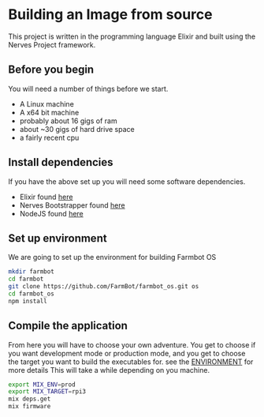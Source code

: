 # Building an Image from source
This project is written in the programming language Elixir and built using the
Nerves Project framework.

## Before you begin
You will need a number of things before we start.
* A Linux machine
* A x64 bit machine
* probably about 16 gigs of ram
* about ~30 gigs of hard drive space
* a fairly recent cpu

## Install dependencies
If you have the above set up you will need some software dependencies.
* Elixir found [here](http://elixir-lang.org/install.html)
* Nerves Bootstrapper found [here](https://hexdocs.pm/nerves/installation.html#Linux)
* NodeJS found [here](https://nodejs.org/en/download/)

## Set up environment
We are going to set up the environment for building Farmbot OS
```bash
mkdir farmbot
cd farmbot
git clone https://github.com/FarmBot/farmbot_os.git os
cd farmbot_os
npm install
```

## Compile the application
From here you will have to choose your own adventure. You get to choose if you
want development mode or production mode, and you get to choose the target you
want to build the executables for. see the [ENVIRONMENT](environment.md) for more details
This will take a while depending on you machine.
```bash
export MIX_ENV=prod
export MIX_TARGET=rpi3
mix deps.get
mix firmware
```
